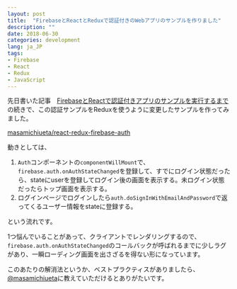 ```yaml
---
layout: post
title:  "FirebaseとReactとReduxで認証付きのWebアプリのサンプルを作りました"
description: ""
date: 2018-06-30
categories: development
lang: ja_JP
tags:
- Firebase
- React
- Redux
- JavaScript
---
```


先日書いた記事　[FirebaseとReactで認証付きアプリのサンプルを実行するまで](https://masamichiueta.github.io/development/2018/06/18/firebase-react-authenticaton.html) の続きで、この認証サンプルをReduxを使うように変更したサンプルを作ってみました。

[masamichiueta/react-redux-firebase-auth](https://github.com/masamichiueta/react-redux-firebase-auth)

動きとしては、

1. `Auth`コンポーネントの`componentWillMount`で、`firebase.auth.onAuthStateChanged`を登録して、すでにログイン状態だったら、stateにuserを登録してログイン後の画面を表示する。未ログイン状態だったらトップ画面を表示する。
2. ログインページでログインしたら`auth.doSignInWithEmailAndPassword`で返ってくるユーザー情報をstateに登録する。

という流れです。

1つ悩んでいることがあって、クライアントでレンダリングするので、`firebase.auth.onAuthStateChanged`のコールバックが呼ばれるまでに少しラグがあり、一瞬ローディング画面を出さざるを得ない形になっています。

このあたりの解消法というか、ベストプラクティスがありましたら、[@masamichiueta](https://twitter.com/masamichiueta)に教えていただけるとありがたいです。